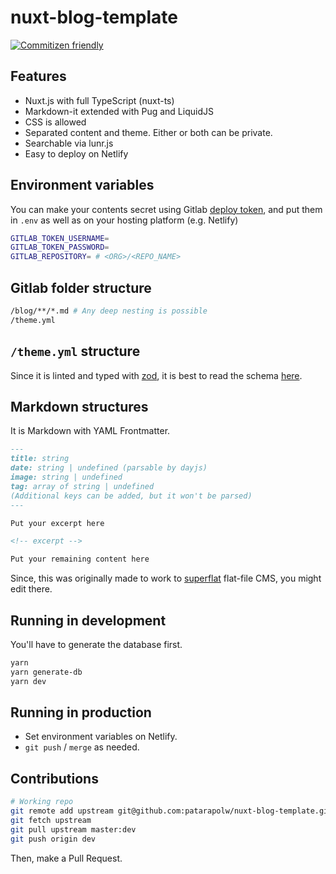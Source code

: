 # nuxt-blog-template

[![Commitizen friendly](https://img.shields.io/badge/commitizen-friendly-brightgreen.svg)](http://commitizen.github.io/cz-cli/)

## Features

- Nuxt.js with full TypeScript (nuxt-ts)
- Markdown-it extended with Pug and LiquidJS
- CSS is allowed
- Separated content and theme. Either or both can be private.
- Searchable via lunr.js
- Easy to deploy on Netlify

## Environment variables

You can make your contents secret using Gitlab [deploy token](https://docs.gitlab.com/ee/user/project/deploy_tokens/), and put them in `.env` as well as on your hosting platform (e.g. Netlify)

```sh
GITLAB_TOKEN_USERNAME=
GITLAB_TOKEN_PASSWORD=
GITLAB_REPOSITORY= # <ORG>/<REPO_NAME>
```

## Gitlab folder structure

```sh
/blog/**/*.md # Any deep nesting is possible
/theme.yml
```

## `/theme.yml` structure

Since it is linted and typed with [zod](https://github.com/vriad/zod), it is best to read the schema [here](/types/theme.ts).

## Markdown structures

It is Markdown with YAML Frontmatter.

```markdown
---
title: string
date: string | undefined (parsable by dayjs)
image: string | undefined
tag: array of string | undefined
(Additional keys can be added, but it won't be parsed)
---

Put your excerpt here

<!-- excerpt -->

Put your remaining content here
```

Since, this was originally made to work to [superflat](https://github.com/patarapolw/superflat) flat-file CMS, you might edit there.

## Running in development

You'll have to generate the database first.

```sh
yarn
yarn generate-db
yarn dev
```

## Running in production

- Set environment variables on Netlify.
- `git push` / `merge` as needed.

## Contributions

```sh
# Working repo
git remote add upstream git@github.com:patarapolw/nuxt-blog-template.git
git fetch upstream
git pull upstream master:dev
git push origin dev
```

Then, make a Pull Request.

